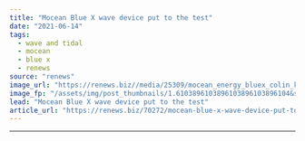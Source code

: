 ```yaml
---
title: "Mocean Blue X wave device put to the test"
date: "2021-06-14"
tags: 
  - wave and tidal
  - mocean
  - blue x
  - renews
source: "renews"
image_url: "https://renews.biz//media/25309/mocean_energy_bluex_colin_keldie.jpeg?mode=crop&width=770&heightratio=0.6103896103896103896103896104&slimmage=true"
image_fp: "/assets/img/post_thumbnails/1.6103896103896103896103896104&slimmage=true"
lead: "Mocean Blue X wave device put to the test"
article_url: "https://renews.biz/70272/mocean-blue-x-wave-device-put-to-the-test/"
---
```


---

